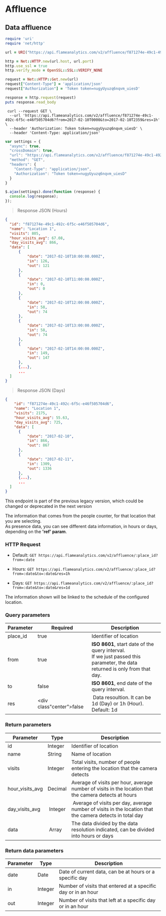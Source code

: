 <h1 id="affluence-legacy">Affluence</h1>

## Data affluence

```ruby
require 'uri'
require 'net/http'

url = URI("https://api.flameanalytics.com/v2/affluence/f871274e-49c1-492c-6f5c-e46f505704d6?from=2017-02-10T0000&to=2017-02-10T2359&res=1h")

http = Net::HTTP.new(url.host, url.port)
http.use_ssl = true
http.verify_mode = OpenSSL::SSL::VERIFY_NONE

request = Net::HTTP::Get.new(url)
request["Content-Type"] = 'application/json'
request["Authorization"] = 'Token token=nugyUyuzq6nqvm_uiesD'

response = http.request(request)
puts response.read_body
```

```shell
 curl --request GET \
  --url 'https://api.flameanalytics.com/v2/affluence/f871274e-49c1-492c-6f5c-e46f505704d6?from=2017-02-10T0000&to=2017-02-10T2359&res=1h' \
  --header 'Authorization: Token token=nugyUyuzq6nqvm_uiesD' \
  --header 'Content-Type: application/json'
```

```javascript
var settings = {
  "async": true,
  "crossDomain": true,
  "url": "https://api.flameanalytics.com/v2/affluence/f871274e-49c1-492c-6f5c-e46f505704d6?from=2017-02-10T0000&to=2017-02-10T2359&res=1h",
  "method": "GET",
  "headers": {
    "Content-Type": "application/json",
    "Authorization": "Token token=nugyUyuzq6nqvm_uiesD"
  }
}

$.ajax(settings).done(function (response) {
  console.log(response);
});
```

> Response JSON (Hours)

```json
{
  "id": "f871274e-49c1-492c-6f5c-e46f505704d6",
  "name": "Location 1",
  "visits": 805,
  "hour_visits_avg": 67.08,
  "day_visits_avg": 866,
  "data": [
      {
          "date": "2017-02-10T10:00:00.000Z",
          "in": 126,
          "out": 121
      },
      {
          "date": "2017-02-10T11:00:00.000Z",
          "in": 0,
          "out": 0
      },
      {
          "date": "2017-02-10T12:00:00.000Z",
          "in": 58,
          "out": 74
      },
      {
          "date": "2017-02-10T13:00:00.000Z",
          "in": 58,
          "out": 74
      },
      {
          "date": "2017-02-10T14:00:00.000Z",
          "in": 149,
          "out": 147
      },
      {...},
      ...
  ]
}
```

> Response JSON (Days)

```json
{
    "id": "f871274e-49c1-492c-6f5c-e46f505704d6",
    "name": "Location 1",
    "visits": 2175,
    "hour_visits_avg": 55.63,
    "day_visits_avg": 725,
    "data": [
      {
          "date": "2017-02-10",
          "in": 866,
          "out": 867
      },
      {
          "date": "2017-02-11",
          "in": 1309,
          "out": 1336
      },
      {...},
      ...
  ]
}
```
<aside class="warning">This endpoint is part of the previous legacy version, which could be changed or deprecated in the next version</aside>

The information that comes from the people counter, for that location that you are selecting. <br>
As presence data, you can see different data information, in hours or days, depending on the **'ref' param**.


### HTTP Request

- Default: `GET https://api.flameanalytics.com/v2/affluence/:place_id?from=:date`

- Hours: `GET https://api.flameanalytics.com/v2/affluence/:place_id?from=:date&to=:date&res=1h`

- Days: `GET https://api.flameanalytics.com/v2/affluence/:place_id?from=:date&to=:date&res=1d`


<aside class="notice">The information shown will be linked to the schedule of the configured location.</aside>

### Query parameters

Parameter | Required | Description
--------- | ------- | -----------
place_id | <div class="red center">true</div> | Identifier of location
from | <div class="red center">true</div> | **ISO 8601**, start date of the query interval. <br> If we just passed this parameter, the data returned is only from that day.
to | <div class="center">false</div> | **ISO 8601**, end date of the query interval.
res | <div class"center">false</div> | Data resoultion. It can be 1d (Day) or 1h (Hour). Default: 1d

### Return parameters

Parameter | Type | Description
--------- | ------- | -----------
id | Integer | Identifier of location
name | String | Name of location
visits | Integer | Total visits, number of people entering the location that the camera detects
hour_visits_avg | Decimal | Average of visits per hour, average number of visits in the location that the camera detects at hours
day_visits_avg | Integer | Average of visits per day, average number of visits in the location that the camera detects in total day
data | Array | The data divided by the data resolution indicated, can be divided into hours or days


### Return data parameters

Parameter | Type | Description
--------- | ------- | -----------
date | Date | Date of current data, can be at hours or a specific day
in | Integer | Number of visits that entered at a specific day or in an hour
out | Integer | Number of visits that left at a specific day or in an hour

